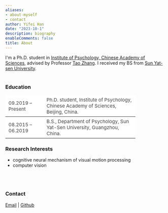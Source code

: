 ```yaml
---
aliases:
- about-myself
- contact
author: Yifei Han
date: "2023-10-1"
description: biography
enableComments: false
title: About
---
```


I'm a Ph.D. student in [Institute of Psychology, Chinese Academy of Sciences](http://www.psych.ac.cn/), advised by Professor [Tao Zhang](http://www.psych.cas.cn/team/yjy/index_90511.html?json=http://www.psych.cas.cn/sourcedb_psych_cas/cn/expert/201003/t20100324_6369818.json). I received my BS from [Sun Yat-sen University](https://www.sysu.edu.cn/).
<br>
<br>

### **Education**
<style>
td, th, tr {
   border: none!important;
   background: #ffffff!important;
    text-align: left;
    padding: 5px 10px!important;
    height: 15px;
    font-size: 15px!important;
    font-weight: normal!important;
    color: #444;
    cursor: default;
    white-space: normal!important;
    border: 1px solid #dadadc;
    margin-bottom: 0px!important;
}
td:nth-child(1) {
  width: 100px;
}
td:nth-child(2) {
  width: 270px;
}
</style>
| 09.2019 – Present| Ph.D. student, Institute of Psychology, Chinese Academy of Sciences, Beijing, China.  |
| -----------| ----------------------|
| 08.2015 – 06.2019| B.S., Department of Psychology, Sun Yat-Sen University, Guangzhou, China. |

### **Research Interests**
- cognitive neural mechanism of visual motion processing
- computer vision
<br>
<br>

### **Contact**
[Email](hanyf@psych.ac.cn) | [Github](https://github.com/hanyf888)







